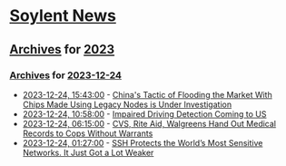 # [Soylent News](../../../README.md)

## [Archives](../../index.md) for [2023](../index.md)

### [Archives](../../index.md) for [2023-12-24](index.md)

* [2023-12-24, 15:43:00](https://soylentnews.org/politics/article.pl?sid=23/12/23/0310253&from=rss) - [China's Tactic of Flooding the Market With Chips Made Using Legacy Nodes is Under Investigation](https://soylentnews.org/politics/article.pl?sid=23/12/23/0310253&from=rss)
* [2023-12-24, 10:58:00](https://soylentnews.org/article.pl?sid=23/12/23/030245&from=rss) - [Impaired Driving Detection Coming to US](https://soylentnews.org/article.pl?sid=23/12/23/030245&from=rss)
* [2023-12-24, 06:15:00](https://soylentnews.org/article.pl?sid=23/12/23/0256209&from=rss) - [CVS, Rite Aid, Walgreens Hand Out Medical Records to Cops Without Warrants](https://soylentnews.org/article.pl?sid=23/12/23/0256209&from=rss)
* [2023-12-24, 01:27:00](https://soylentnews.org/article.pl?sid=23/12/23/0253252&from=rss) - [SSH Protects the World’s Most Sensitive Networks. It Just Got a Lot Weaker](https://soylentnews.org/article.pl?sid=23/12/23/0253252&from=rss)
